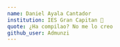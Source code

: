 ```yaml
---
name: Daniel Ayala Cantador 
institution: IES Gran Capitan 🚩
quote: ¿Ha compilao? No me lo creo 
github_user: Admunzi
---
```

